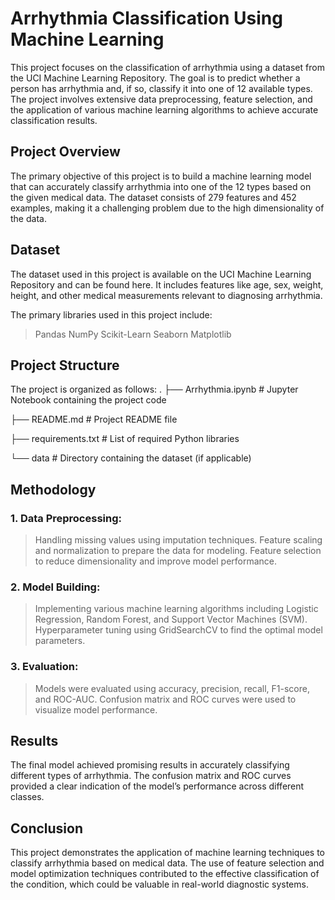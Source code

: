 # Arrhythmia Classification Using Machine Learning
This project focuses on the classification of arrhythmia using a dataset from the UCI Machine Learning Repository. The goal is to predict whether a person has arrhythmia and, if so, classify it into one of 12 available types. The project involves extensive data preprocessing, feature selection, and the application of various machine learning algorithms to achieve accurate classification results.

## Project Overview
The primary objective of this project is to build a machine learning model that can accurately classify arrhythmia into one of the 12 types based on the given medical data. The dataset consists of 279 features and 452 examples, making it a challenging problem due to the high dimensionality of the data.

## Dataset
The dataset used in this project is available on the UCI Machine Learning Repository and can be found here. It includes features like age, sex, weight, height, and other medical measurements relevant to diagnosing arrhythmia.

The primary libraries used in this project include:

> Pandas
> NumPy
> Scikit-Learn
> Seaborn
> Matplotlib

## Project Structure
The project is organized as follows:
.
├── Arrhythmia.ipynb          # Jupyter Notebook containing the project code

├── README.md                 # Project README file

├── requirements.txt          # List of required Python libraries

└── data                      # Directory containing the dataset (if applicable)

## Methodology
### 1. Data Preprocessing:

> Handling missing values using imputation techniques.
> Feature scaling and normalization to prepare the data for modeling.
> Feature selection to reduce dimensionality and improve model performance.

### 2. Model Building:

> Implementing various machine learning algorithms including Logistic Regression, Random Forest, and Support Vector Machines (SVM).
> Hyperparameter tuning using GridSearchCV to find the optimal model parameters.

### 3. Evaluation:

> Models were evaluated using accuracy, precision, recall, F1-score, and ROC-AUC.
> Confusion matrix and ROC curves were used to visualize model performance.

## Results
The final model achieved promising results in accurately classifying different types of arrhythmia. The confusion matrix and ROC curves provided a clear indication of the model’s performance across different classes.


## Conclusion
This project demonstrates the application of machine learning techniques to classify arrhythmia based on medical data. The use of feature selection and model optimization techniques contributed to the effective classification of the condition, which could be valuable in real-world diagnostic systems.
